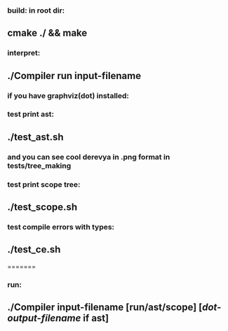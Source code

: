 ### build: in root dir:
## cmake ./ && make
### interpret:
## ./Compiler run input-filename
### if you have graphviz(dot) installed:
### test print ast:
## ./test_ast.sh
### and you can see cool derevya in .png format in tests/tree_making
### test print scope tree:
## ./test_scope.sh
### test compile errors with types:
## ./test_ce.sh
=======
### run:
## ./Compiler input-filename [run/ast/scope] [_dot-output-filename_ if ast]
